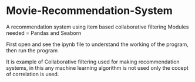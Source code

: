 # Movie-Recommendation-System
A recommendation system using item based collaborative filtering
 Modules needed = Pandas and Seaborn
 
 First open and see the ipynb file to understand the working of the program, then run the program
 
 It is example of Collaborative filtering used for making recommendation systems, in this any machine learning algorithm is not used
 only the cocept of correlation is used.
 
